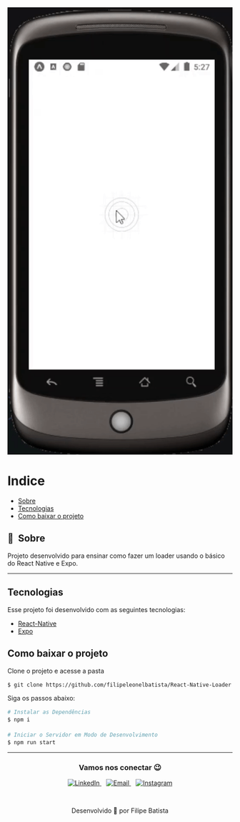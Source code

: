 
<img src=".github/screens.gif">

# Indice

- [Sobre](#-sobre)
- [Tecnologias](#Tecnologias)
- [Como baixar o projeto](#-como-baixar-o-projeto)

## 🔖&nbsp; Sobre

Projeto desenvolvido para ensinar como fazer um loader usando o básico do React Native e Expo.

---
## Tecnologias

Esse projeto foi desenvolvido com as seguintes tecnologias:

- [React-Native](https://reactnative.dev/)
- [Expo](https://expo.dev/)

## Como baixar o projeto

Clone o projeto e acesse a pasta

```bash
$ git clone https://github.com/filipeleonelbatista/React-Native-Loader.git
```

Siga os passos abaixo:
```bash
# Instalar as Dependências
$ npm i

# Iniciar o Servidor em Modo de Desenvolvimento
$ npm run start
```

---

<h3 align="center" >Vamos nos conectar 😉</h3>
<p align="center">
  <a href="https://www.linkedin.com/in/filipelbatista/">
    <img alt="LinkedIn" width="22px" src="https://github.com/filipeleonelbatista/filipeleonelbatista/blob/master/assets/052-linkedin.svg" />
  </a>&ensp;
  <a href="mailto:filipe.x2016@gmail.com">
    <img alt="Email" width="22px" src="https://github.com/filipeleonelbatista/filipeleonelbatista/blob/master/assets/gmail.svg" />
  </a>&ensp;
  <a href="https://instagram.com/filipegaucho22">
    <img alt="Instagram" width="22px" src="https://github.com/filipeleonelbatista/filipeleonelbatista/blob/master/assets/044-instagram.svg" />
  </a>
</p>
<br />
<p align="center">
    Desenvolvido 💜 por Filipe Batista 
</p>
